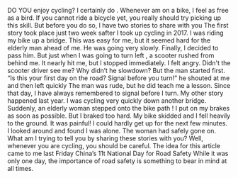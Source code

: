 DO YOU enjoy cycling? I certainly do . Whenever am on a bike, I feel as free as a bird. If you cannot ride a bicycle yet, you really should try picking up this skill. But before you do so, l have two stories to share with you
The first story took place just two week safter I took up cycling in 2017. I was riding my bike up a bridge. This was easy for me, but it seemed hard for the elderly man ahead of me. He was going very slowly. Finally, I decided to pass him. But just when I was going to turn left , a scooter rushed from behind me. It nearly hit me, but l stopped immediately. I felt angry. Didn't the scooter driver see me? Why didn’t he slowdown? But the man started first. “Is this your first day on the road? Signal before you turn!” he shouted at me and then left quickly The man was rude, but he did teach me a lesson. Since that day, I have always remembered to signal before I turn.
My other story happened last year. I was cycling very quickly down another bridge. Suddenly, an elderly woman stepped onto the bike path ! I put on my brakes as soon as possible. But I braked too hard. My bike skidded and I fell heavily to the ground. It was painful! I could hardly get up for the next few minutes. I looked around and found I was alone. The woman had safely gone on.
What am I trying to tell you by sharing these stories with you? Well, whenever you are cycling, you should be careful. The idea for this article came to me last Friday China’s 11t National Day for Road Safety While it was only one day, the importance of road safety is something to bear in mind at all times.
